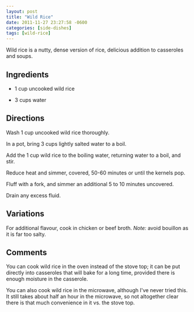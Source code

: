 ```yaml
---
layout: post
title: "Wild Rice"
date: 2011-11-27 23:27:58 -0600
categories: [side-dishes]
tags: [wild-rice]
---
```

Wild rice is a nutty, dense version of rice, delicious addition to casseroles and soups.

## Ingredients

* 1 cup uncooked wild rice

* 3 cups water


## Directions

Wash 1 cup uncooked wild rice thoroughly.

In a pot, bring 3 cups lightly salted water to a boil.

Add the 1 cup wild rice to the boiling water, returning water to a boil, and stir.

Reduce heat and simmer, covered, 50-60 minutes or until the kernels pop.

Fluff with a fork, and simmer an additional 5 to 10 minutes uncovered.

Drain any excess fluid.

## Variations

For additional flavour, cook in chicken or beef broth. *Note:* avoid
bouillon as it is far too salty.

## Comments

You can cook wild rice in the oven instead of the stove top; it can be
put directly into casseroles that will bake for a long time, provided
there is enough moisture in the casserole.

You can also cook wild rice in the microwave, although I've never
tried this. It still takes about half an hour in the microwave, so not
altogether clear there is that much convenience in it vs. the stove
top.

